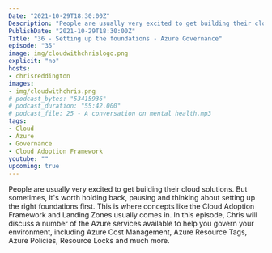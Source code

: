 ```yaml
---
Date: "2021-10-29T18:30:00Z"
Description: "People are usually very excited to get building their cloud solutions. But sometimes, it's worth holding back, pausing and thinking about setting up the right foundations first. This is where concepts like the Cloud Adoption Framework and Landing Zones usually comes in. In this episode, Chris will discuss a number of the Azure services available to help you govern your environment, including Azure Cost Management, Azure Resource Tags, Azure Policies, Resource Locks and much more."
PublishDate: "2021-10-29T18:30:00Z"
Title: "36 - Setting up the foundations - Azure Governance"
episode: "35"
image: img/cloudwithchrislogo.png
explicit: "no"
hosts:
- chrisreddington
images:
- img/cloudwithchris.png
# podcast_bytes: "53415936"
# podcast_duration: "55:42.000"
# podcast_file: 25 - A conversation on mental health.mp3
tags:
- Cloud
- Azure
- Governance
- Cloud Adoption Framework
youtube: ""
upcoming: true
---
```

People are usually very excited to get building their cloud solutions. But sometimes, it's worth holding back, pausing and thinking about setting up the right foundations first. This is where concepts like the Cloud Adoption Framework and Landing Zones usually comes in. In this episode, Chris will discuss a number of the Azure services available to help you govern your environment, including Azure Cost Management, Azure Resource Tags, Azure Policies, Resource Locks and much more.